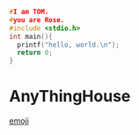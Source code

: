 ```c
#I am TOM.
#you are Rose.
#include <stdio.h>
int main(){
  printf("hello, world.\n");
  return 0;
}
```
# AnyThingHouse
[emoji](https://www.webpagefx.com/tools/emoji-cheat-sheet/)
